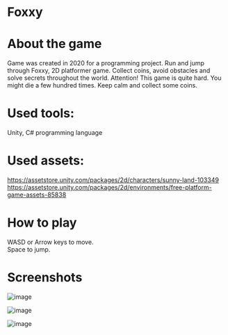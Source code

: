 # Foxxy

# About the game

Game was created in 2020 for a programming project.
Run and jump through Foxxy, 2D platformer game. Collect coins, avoid obstacles and solve secrets throughout the world.
Attention! This game is quite hard. You might die a few hundred times. Keep calm and collect some coins.
# Used tools: 
Unity, C# programming language
# Used assets: 
https://assetstore.unity.com/packages/2d/characters/sunny-land-103349  
https://assetstore.unity.com/packages/2d/environments/free-platform-game-assets-85838

# How to play

WASD or Arrow keys to move.  
Space to jump.

# Screenshots 
  
![image](https://user-images.githubusercontent.com/97029126/149776078-9df350af-bcc2-4b2c-a8cf-7418e27e9bcf.png)
  
  
![image](https://user-images.githubusercontent.com/97029126/149777159-ad482cb8-c8dd-4415-b0a5-e3dfb3a93ba0.png)
  
  
![image](https://user-images.githubusercontent.com/97029126/149785369-3b05ddfb-8ce4-4175-a039-4e6a6e5756ac.png)

  
  

